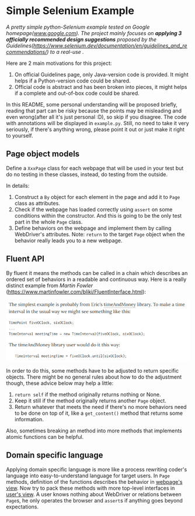 # Simple Selenium Example

*A pretty simple python-Selenium example tested on Google homepage(www.google.com). The project mainly focuses on **applying 3 officially recommended design suggestions** proposed by the Guidelines(https://www.selenium.dev/documentation/en/guidelines_and_recommendations/) to a real-use .*

Here are 2 main motivations for this project:

1. On official Guidelines page, only Java-version code is provided. It might helps if a Python-version code could be shared.
2. Official code is abstract and has been broken into pieces, it might helps if a complete and out-of-box code could be shared.

In this README, some personal understanding will be proposed briefly,  reading that part can be risky because the points may be misleading and even wrong(after all it's just personal :D), so skip if you disagree. The code with annotations will be displayed in `example.py`. Still, no need to take it very seriously, if there's anything wrong, please point it out or just make it right to yourself.

## Page object models

Define a  `XxxPage` class for each webpage that will be used in your test but do no testing in these classes, instead, do testing from the outside. 

In details:

1. Construct a `By` object for each element in the page and add it to `Page` class as attributes.
2. Check if the webpage has loaded correctly using `assert` on some conditions within the constructor. And this is going to be the only test part in the whole `Page` class.
3. Define behaviors on the webpage and implement them by calling WebDriver's attributes. Note: `return` to the target `Page` object when the behavior really leads you to a new webpage.

## Fluent API

By fluent it means the methods can be called in a chain which describes an ordered set of behaviors in a readable and continuous way.  Here is a really distinct example from *Martin Fowler* (https://www.martinfowler.com/bliki/FluentInterface.html): 

![image-20200921093657436](README.assets/image-20200921093657436.png)

In order to do this, some methods have to be adjusted to return specific objects. There might be no general rules about how to do the adjustment though, these advice below may help a little:

1. `return self` if the method originally returns nothing or None.
2. Keep it still if the method originally returns another `Page` object.
3. Return whatever that meets the need if there's no more behaviors need to be done on top of it, like a `get_content()` method that returns some information.

Also, sometimes breaking an method into more methods that implements atomic functions  can be helpful.


## Domain specific language

Applying domain specific language is more like a process rewriting coder's language into easy-to-understand language for target users. In `Page` methods, definition of the functions describes the behavior in <u>webpage's view</u>. Now try to pack these methods with more top-level interfaces in <u>user's view</u>. A user knows nothing about WebDriver or relations between `Page`s, he only operates the browser and `assert`s if anything goes beyond expectations. 